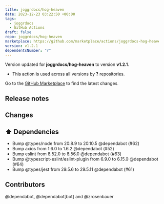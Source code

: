```yaml
---
title: joggrdocs/hog-heaven
date: 2023-12-23 03:22:50 +00:00
tags:
  - joggrdocs
  - GitHub Actions
draft: false
repo: joggrdocs/hog-heaven
marketplace: https://github.com/marketplace/actions/joggrdocs-hog-heaven
version: v1.2.1
dependentsNumber: "?"
---
```



Version updated for **joggrdocs/hog-heaven** to version **v1.2.1**.
- This action is used across all versions by **?** repositories.

Go to the [GitHub Marketplace](https://github.com/marketplace/actions/joggrdocs-hog-heaven) to find the latest changes.

## Release notes

## Changes

## ⬆️ Dependencies

- Bump @types/node from 20.8.9 to 20.10.5 @dependabot (#62)
- Bump axios from 1.6.0 to 1.6.2 @dependabot (#52)
- Bump eslint from 8.52.0 to 8.56.0 @dependabot (#63)
- Bump @typescript-eslint/eslint-plugin from 6.9.0 to 6.15.0 @dependabot (#64)
- Bump @types/jest from 29.5.6 to 29.5.11 @dependabot (#61)

## Contributors

@dependabot, @dependabot[bot] and @zrosenbauer


